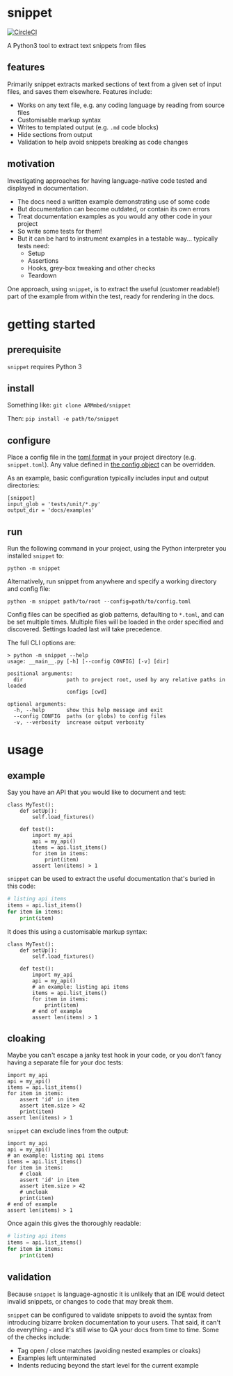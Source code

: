 # snippet
[![CircleCI](https://circleci.com/gh/ARMmbed/snippet.svg?style=svg&circle-token=f8151197e9160de7877eda3ae049d0925e9b7ff3)](https://circleci.com/gh/ARMmbed/snippet)

A Python3 tool to extract text snippets from files

## features
Primarily snippet extracts marked sections of text from a given
set of input files, and saves them elsewhere. Features include:

- Works on any text file, e.g.
any coding language by reading from source files
- Customisable markup syntax
- Writes to templated output (e.g. `.md` code blocks)
- Hide sections from output
- Validation to help avoid snippets breaking as code changes

## motivation
Investigating approaches for having language-native code
tested and displayed in documentation.
- The docs need a written example demonstrating use of some code
- But documentation can become outdated, or contain its own errors
- Treat documentation examples as you would any other code in your project
- So write some tests for them!
- But it can be hard to instrument examples in a testable way... typically tests need:
  - Setup
  - Assertions
  - Hooks, grey-box tweaking and other checks
  - Teardown

One approach, using `snippet`, is to extract the useful (customer readable!) part of the example from
within the test, ready for rendering in the docs.

# getting started
## prerequisite
`snippet` requires Python 3

## install
Something like:
`git clone ARMmbed/snippet`

Then:
`pip install -e path/to/snippet`

## configure
Place a config file in the [toml format](https://github.com/toml-lang/toml)
in your project directory (e.g. `snippet.toml`). Any value defined in [the config object](https://github.com/ARMmbed/snippet/blob/master/src/snippet/config.py#L8)
can be overridden.

As an example, basic configuration typically includes input and output directories:

```
[snippet]
input_glob = 'tests/unit/*.py'
output_dir = 'docs/examples'
```

## run
Run the following command in your project, using the Python interpreter you installed `snippet` to:

```
python -m snippet
```

Alternatively, run snippet from anywhere and specify a working directory and config file:
```
python -m snippet path/to/root --config=path/to/config.toml
```
Config files can be specified as glob patterns, defaulting to `*.toml`, and can
be set multiple times. Multiple files will be loaded in the order specified
and discovered. Settings loaded last will take precedence.

The full CLI options are:
```
> python -m snippet --help
usage: __main__.py [-h] [--config CONFIG] [-v] [dir]

positional arguments:
  dir              path to project root, used by any relative paths in loaded
                   configs [cwd]

optional arguments:
  -h, --help       show this help message and exit
  --config CONFIG  paths (or globs) to config files
  -v, --verbosity  increase output verbosity
```

# usage
## example
Say you have an API that you would like to document and test:
```
class MyTest():
    def setUp():
        self.load_fixtures()

    def test():
        import my_api
        api = my_api()
        items = api.list_items()
        for item in items:
            print(item)
        assert len(items) > 1
```

`snippet` can be used to extract the useful documentation that's buried in this code:
```python
# listing api items
items = api.list_items()
for item in items:
    print(item)
```

It does this using a customisable markup syntax:
```
class MyTest():
    def setUp():
        self.load_fixtures()

    def test():
        import my_api
        api = my_api()
        # an example: listing api items
        items = api.list_items()
        for item in items:
            print(item)
        # end of example
        assert len(items) > 1
```

## cloaking
Maybe you can't escape a janky test hook in your code, or you don't fancy
 having a separate file for your doc tests:
```
import my_api
api = my_api()
items = api.list_items()
for item in items:
    assert 'id' in item
    assert item.size > 42
    print(item)
assert len(items) > 1
```
`snippet` can exclude lines from the output:
```
import my_api
api = my_api()
# an example: listing api items
items = api.list_items()
for item in items:
    # cloak
    assert 'id' in item
    assert item.size > 42
    # uncloak
    print(item)
# end of example
assert len(items) > 1
```
Once again this gives the thoroughly readable:
```python
# listing api items
items = api.list_items()
for item in items:
    print(item)
```

## validation
Because `snippet` is language-agnostic it is unlikely that an
IDE would detect invalid snippets, or changes to code that may break them.

`snippet` can be configured to validate snippets to avoid the syntax from
introducing bizarre broken documentation to your users. That said, it can't
do everything - and it's still wise to QA your docs from time to time.
Some of the checks include:
- Tag open / close matches (avoiding nested examples or cloaks)
- Examples left unterminated
- Indents reducing beyond the start level for the current example
